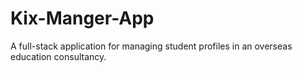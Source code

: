 # Kix-Manger-App
A full-stack application for managing student profiles in an overseas education consultancy.
